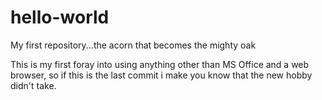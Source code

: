 hello-world
===========

My first repository...the acorn that becomes the mighty oak

This is my first foray into using anything other than MS Office and a web browser, so if this is the last commit i make you know that the new hobby didn't take.
